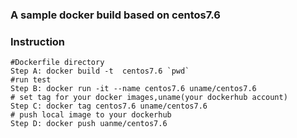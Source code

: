 ### A sample docker build based on centos7.6

### Instruction

```
#Dockerfile directory 
Step A: docker build -t  centos7.6 `pwd` 
#run test
Step B: docker run -it --name centos7.6 uname/centos7.6 
# set tag for your docker images,uname(your dockerhub account)
Step C: docker tag centos7.6 uname/centos7.6 
# push local image to your dockerhub
Step D: docker push uanme/centos7.6
```

